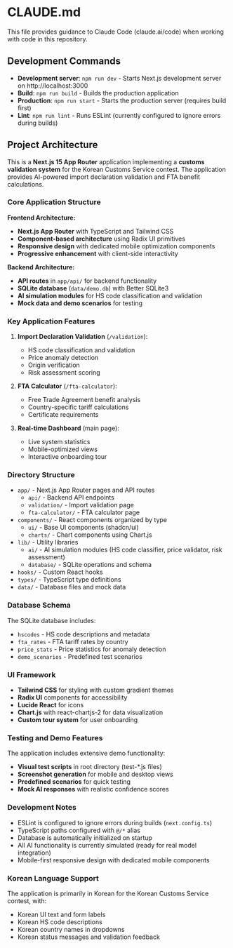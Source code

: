 # CLAUDE.md

This file provides guidance to Claude Code (claude.ai/code) when working with code in this repository.

## Development Commands

- **Development server**: `npm run dev` - Starts Next.js development server on http://localhost:3000
- **Build**: `npm run build` - Builds the production application
- **Production**: `npm run start` - Starts the production server (requires build first)
- **Lint**: `npm run lint` - Runs ESLint (currently configured to ignore errors during builds)

## Project Architecture

This is a **Next.js 15 App Router** application implementing a **customs validation system** for the Korean Customs Service contest. The application provides AI-powered import declaration validation and FTA benefit calculations.

### Core Application Structure

**Frontend Architecture:**
- **Next.js App Router** with TypeScript and Tailwind CSS
- **Component-based architecture** using Radix UI primitives
- **Responsive design** with dedicated mobile optimization components
- **Progressive enhancement** with client-side interactivity

**Backend Architecture:**
- **API routes** in `app/api/` for backend functionality
- **SQLite database** (`data/demo.db`) with Better SQLite3
- **AI simulation modules** for HS code classification and validation
- **Mock data and demo scenarios** for testing

### Key Application Features

1. **Import Declaration Validation** (`/validation`):
   - HS code classification and validation
   - Price anomaly detection
   - Origin verification
   - Risk assessment scoring

2. **FTA Calculator** (`/fta-calculator`):
   - Free Trade Agreement benefit analysis
   - Country-specific tariff calculations
   - Certificate requirements

3. **Real-time Dashboard** (main page):
   - Live system statistics
   - Mobile-optimized views
   - Interactive onboarding tour

### Directory Structure

- `app/` - Next.js App Router pages and API routes
  - `api/` - Backend API endpoints
  - `validation/` - Import validation page
  - `fta-calculator/` - FTA calculator page
- `components/` - React components organized by type
  - `ui/` - Base UI components (shadcn/ui)
  - `charts/` - Chart components using Chart.js
- `lib/` - Utility libraries
  - `ai/` - AI simulation modules (HS code classifier, price validator, risk assessment)
  - `database/` - SQLite operations and schema
- `hooks/` - Custom React hooks
- `types/` - TypeScript type definitions
- `data/` - Database files and mock data

### Database Schema

The SQLite database includes:
- `hscodes` - HS code descriptions and metadata
- `fta_rates` - FTA tariff rates by country
- `price_stats` - Price statistics for anomaly detection
- `demo_scenarios` - Predefined test scenarios

### UI Framework

- **Tailwind CSS** for styling with custom gradient themes
- **Radix UI** components for accessibility
- **Lucide React** for icons
- **Chart.js** with react-chartjs-2 for data visualization
- **Custom tour system** for user onboarding

### Testing and Demo Features

The application includes extensive demo functionality:
- **Visual test scripts** in root directory (test-*.js files)
- **Screenshot generation** for mobile and desktop views
- **Predefined scenarios** for quick testing
- **Mock AI responses** with realistic confidence scores

### Development Notes

- ESLint is configured to ignore errors during builds (`next.config.ts`)
- TypeScript paths configured with `@/*` alias
- Database is automatically initialized on startup
- All AI functionality is currently simulated (ready for real model integration)
- Mobile-first responsive design with dedicated mobile components

### Korean Language Support

The application is primarily in Korean for the Korean Customs Service contest, with:
- Korean UI text and form labels
- Korean HS code descriptions
- Korean country names in dropdowns
- Korean status messages and validation feedback